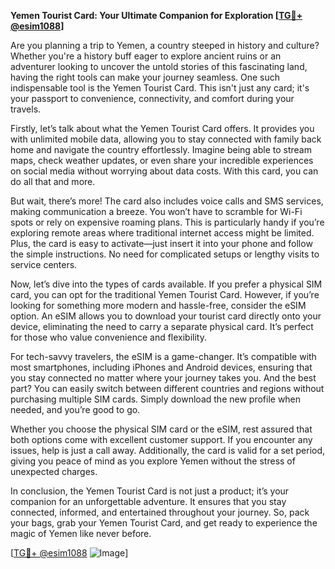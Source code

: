 **Yemen Tourist Card: Your Ultimate Companion for Exploration [[TG💪+ @esim1088](https://t.me/s/esim1088)]**

Are you planning a trip to Yemen, a country steeped in history and culture? Whether you're a history buff eager to explore ancient ruins or an adventurer looking to uncover the untold stories of this fascinating land, having the right tools can make your journey seamless. One such indispensable tool is the Yemen Tourist Card. This isn't just any card; it's your passport to convenience, connectivity, and comfort during your travels.

Firstly, let’s talk about what the Yemen Tourist Card offers. It provides you with unlimited mobile data, allowing you to stay connected with family back home and navigate the country effortlessly. Imagine being able to stream maps, check weather updates, or even share your incredible experiences on social media without worrying about data costs. With this card, you can do all that and more. 

But wait, there’s more! The card also includes voice calls and SMS services, making communication a breeze. You won’t have to scramble for Wi-Fi spots or rely on expensive roaming plans. This is particularly handy if you’re exploring remote areas where traditional internet access might be limited. Plus, the card is easy to activate—just insert it into your phone and follow the simple instructions. No need for complicated setups or lengthy visits to service centers.

Now, let’s dive into the types of cards available. If you prefer a physical SIM card, you can opt for the traditional Yemen Tourist Card. However, if you’re looking for something more modern and hassle-free, consider the eSIM option. An eSIM allows you to download your tourist card directly onto your device, eliminating the need to carry a separate physical card. It’s perfect for those who value convenience and flexibility.

For tech-savvy travelers, the eSIM is a game-changer. It’s compatible with most smartphones, including iPhones and Android devices, ensuring that you stay connected no matter where your journey takes you. And the best part? You can easily switch between different countries and regions without purchasing multiple SIM cards. Simply download the new profile when needed, and you’re good to go.

Whether you choose the physical SIM card or the eSIM, rest assured that both options come with excellent customer support. If you encounter any issues, help is just a call away. Additionally, the card is valid for a set period, giving you peace of mind as you explore Yemen without the stress of unexpected charges.

In conclusion, the Yemen Tourist Card is not just a product; it’s your companion for an unforgettable adventure. It ensures that you stay connected, informed, and entertained throughout your journey. So, pack your bags, grab your Yemen Tourist Card, and get ready to experience the magic of Yemen like never before.

[[TG💪+ @esim1088](https://t.me/s/esim1088) ![Image](https://i.postimg.cc/Y0z9fWf4/image.png)]